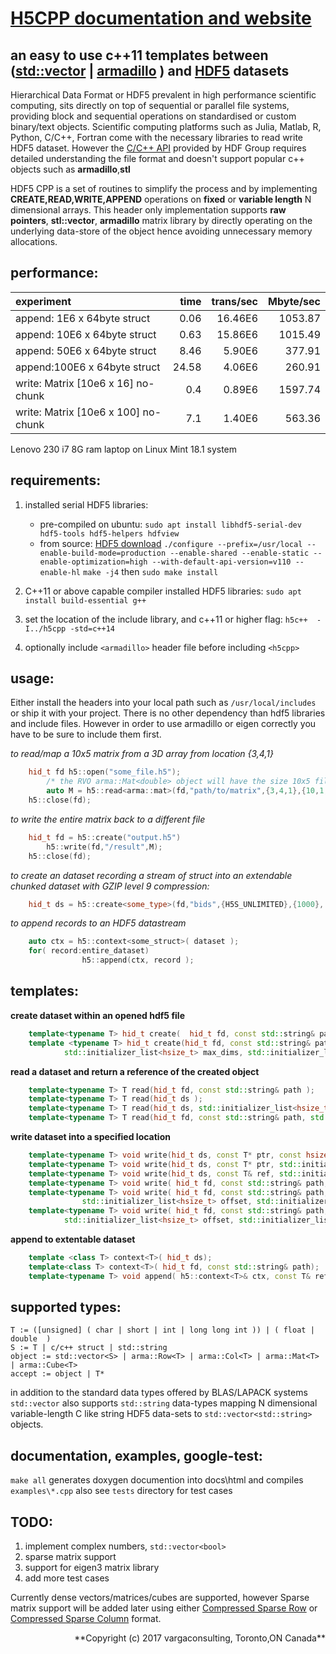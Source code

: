 <!---

 Copyright (c) 2017 vargaconsulting, Toronto,ON Canada
 Author: Varga, Steven <steven@vargaconsulting.ca>

 Permission is hereby granted, free of charge, to any person obtaining a copy of
 this  software  and associated documentation files (the "Software"), to deal in
 the Software  without   restriction, including without limitation the rights to
 use, copy, modify, merge,  publish,  distribute, sublicense, and/or sell copies
 of the Software, and to  permit persons to whom the Software is furnished to do
 so, subject to the following conditions:

 The above copyright notice and this permission notice shall be included in all
 copies or substantial portions of the Software.

 THE  SOFTWARE IS  PROVIDED  "AS IS",  WITHOUT  WARRANTY  OF ANY KIND, EXPRESS OR
 IMPLIED, INCLUDING BUT NOT LIMITED TO THE WARRANTIES OF MERCHANTABILITY, FITNESS
 FOR A PARTICULAR PURPOSE AND NONINFRINGEMENT.  IN NO EVENT  SHALL THE AUTHORS OR
 COPYRIGHT HOLDERS BE LIABLE FOR ANY  CLAIM,  DAMAGES OR OTHER LIABILITY, WHETHER
 IN  AN  ACTION  OF  CONTRACT, TORT OR  OTHERWISE, ARISING  FROM,  OUT  OF  OR IN
 CONNECTION WITH THE SOFTWARE OR THE USE OR OTHER DEALINGS IN THE SOFTWARE.
--->

[H5CPP documentation and website](http://h5cpp.ca)
==================================================

an easy to use c++11 templates between ([std::vector](http://en.cppreference.com/w/cpp/container/vector) | [armadillo](http://arma.sourceforge.net) ) and [HDF5](https://support.hdfgroup.org/HDF5/doc/H5.intro.html) datasets 
----------------------------------------------------------------------------

Hierarchical Data Format or HDF5 prevalent in high performance scientific computing, sits directly on top of sequential or parallel file systems, providing block and sequential operations on standardised or custom binary/text objects.
Scientific computing platforms such as Julia, Matlab, R, Python, C/C++, Fortran come with the necessary libraries to read write HDF5 dataset. However the [C/C++ API](https://support.hdfgroup.org/HDF5/doc/RM/RM_H5Front.html) provided by HDF Group requires detailed understanding the file format and doesn't support popular c++ objects such as **armadillo**,**stl**

HDF5 CPP is a set of routines to simplify the process and by implementing **CREATE,READ,WRITE,APPEND** operations on **fixed** or **variable length** N dimensional arrays.
This header only implementation supports **raw pointers**, **stl::vector**, **armadillo**  matrix library by directly operating on the underlying data-store of the object hence avoiding unnecessary memory allocations.

performance: 
------------
|    experiment                               | time  | trans/sec | Mbyte/sec |
|:--------------------------------------------|------:|----------:|----------:|
|append:  1E6 x 64byte struct                 |  0.06 |   16.46E6 |   1053.87 |
|append: 10E6 x 64byte struct                 |  0.63 |   15.86E6 |   1015.49 |
|append: 50E6 x 64byte struct                 |  8.46 |    5.90E6 |    377.91 |
|append:100E6 x 64byte struct                 | 24.58 |    4.06E6 |    260.91 |
|write:  Matrix<float> [10e6 x  16] no-chunk  |  0.4  |    0.89E6 |   1597.74 |
|write:  Matrix<float> [10e6 x 100] no-chunk  |  7.1  |    1.40E6 |    563.36 |

Lenovo 230 i7 8G ram laptop on Linux Mint 18.1 system

requirements:
-------------
1. installed serial HDF5 libraries:
	- pre-compiled on ubuntu: `sudo apt install libhdf5-serial-dev hdf5-tools hdf5-helpers hdfview`
	- from source: [HDF5 download](https://support.hdfgroup.org/HDF5/release/obtain5.html) 
	`./configure --prefix=/usr/local --enable-build-mode=production --enable-shared --enable-static --enable-optimization=high --with-default-api-version=v110 --enable-hl`
	`make -j4` then `sudo make install`

2. C++11 or above capable compiler installed HDF5 libraries: `sudo apt install build-essential g++`
3. set the location of the include library, and c++11 or higher flag: `h5c++  -I../h5cpp -std=c++14`
4. optionally include `<armadillo>`  header file before including `<h5cpp>`

usage:
-------

Either install the headers into your local path such as `/usr/local/includes` or ship it with your project. There is no other dependency than hdf5 libraries and include files. However in order to use armadillo or eigen correctly you have to be sure to include them first.

*to read/map a 10x5 matrix from a 3D array from location {3,4,1}*
```cpp
	hid_t fd h5::open("some_file.h5");
		/* the RVO arma::Mat<double> object will have the size 10x5 filled*/
		auto M = h5::read<arma::mat>(fd,"path/to/matrix",{3,4,1},{10,1,5});
	h5::close(fd);
```

*to write the entire matrix back to a different file*
```cpp
	hid_t fd = h5::create("output.h5")
		h5::write(fd,"/result",M);
	h5::close(fd);
```
*to create an dataset recording a stream of struct into an extendable chunked dataset with GZIP level 9 compression:*
```cpp
	hid_t ds = h5::create<some_type>(fd,"bids",{H5S_UNLIMITED},{1000}, 9);
```
*to append records to an HDF5 datastream* 
```cpp
	auto ctx = h5::context<some_struct>( dataset );
	for( record:entire_dataset)
				h5::append(ctx, record );
```

templates:
-----------

**create dataset within an opened hdf5 file**
```cpp
	template<typename T> hid_t create(  hid_t fd, const std::string& path, const T ref );
	template <typename T> hid_t create(hid_t fd, const std::string& path,
			std::initializer_list<hsize_t> max_dims, std::initializer_list<hsize_t> chunk_dims={}, const int32_t deflate = H5CPP_NO_COMPRESSION )
```

**read a dataset and return a reference of the created object**
```cpp
	template<typename T> T read(hid_t fd, const std::string& path ); 
	template<typename T> T read(hid_t ds ); 
	template<typename T> T read(hid_t ds, std::initializer_list<hsize_t> offset, std::initializer_list<hsize_t> count  ); 
	template<typename T> T read(hid_t fd, const std::string& path, std::initializer_list<hsize_t> offset, std::initializer_list<hsize_t> count  );
```

**write dataset into a specified location**
```cpp
	template<typename T> void write(hid_t ds, const T* ptr, const hsize_t* offset, const hsize_t* count );
	template<typename T> void write(hid_t ds, const T* ptr, std::initializer_list<hsize_t> offset,	std::initializer_list<hsize_t> count);
	template<typename T> void write(hid_t ds, const T& ref, std::initializer_list<hsize_t> offset,	std::initializer_list<hsize_t> count);
	template<typename T> void write( hid_t fd, const std::string& path, const T& ref);
	template<typename T> void write( hid_t fd, const std::string& path, const T& ref, 
				std::initializer_list<hsize_t> offset, std::initializer_list<hsize_t> count);
	template<typename T> void write( hid_t fd, const std::string& path, const T* ptr,
			std::initializer_list<hsize_t> offset, std::initializer_list<hsize_t> count)
```

**append to extentable dataset**
```cpp
	template <class T> context<T>( hid_t ds);
	template<class T> context<T>( hid_t fd, const std::string& path);
	template<typename T> void append( h5::context<T>& ctx, const T& ref);
```

supported types:
---------------- 

	T := ([unsigned] ( char | short | int | long long int )) | ( float | double  )
	S := T | c/c++ struct | std::string
	object := std::vector<S> | arma::Row<T> | arma::Col<T> | arma::Mat<T> | arma::Cube<T> 
	accept := object | T* 

in addition to the standard data types offered by BLAS/LAPACK systems `std::vector` also supports `std::string` data-types mapping N dimensional variable-length C like string HDF5 data-sets to `std::vector<std::string>` objects.


documentation, examples, google-test:
-------------------------------------
`make all` generates doxygen documention into docs\html and compiles `examples\*.cpp`
also see `tests` directory for test cases



TODO:
-----
1. implement  complex numbers, `std::vector<bool>`
2. sparse matrix support
3. support for eigen3 matrix library
4. add more test cases

Currently  dense vectors/matrices/cubes are supported, however Sparse matrix support will be added later using either [Compressed Sparse Row](https://en.wikipedia.org/wiki/Sparse_matrix#Compressed_sparse_row_.28CSR.2C_CRS_or_Yale_format.29) or [Compressed Sparse Column](https://en.wikipedia.org/wiki/Sparse_matrix#Compressed_sparse_column_.28CSC_or_CCS.29) format.

<div style="text-align: right">
**Copyright (c) 2017 vargaconsulting, Toronto,ON Canada** <steven@vargaconsulting.ca>
</div>



